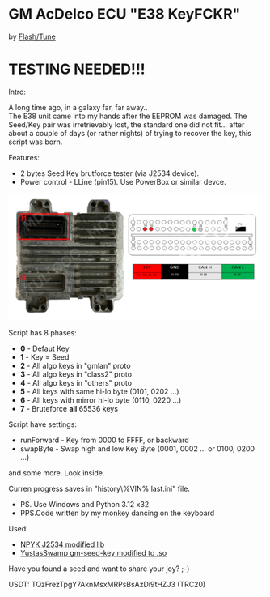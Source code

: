 # GM AcDelco ECU "E38 KeyFCKR"

by [Flash/Tune](https://t.me/obd2help)

# **TESTING NEEDED!!!**


Intro:

A long time ago,
in a galaxy far, far away..  
The E38 unit came into my hands after the EEPROM was damaged. The Seed/Key pair was irretrievably lost, the standard one did not fit...  after about a couple of days (or rather nights) of trying to recover the key, this script was born.



Features:
- 2 bytes Seed Key brutforce tester (via J2534 device).
- Power control - LLine (pin15). Use PowerBox or similar devce.


![AcDelco E38 Pinout](pinout/AcDelco_E38_Pinout.png)


Script has 8 phases:
- **0** - Defaut Key
- **1** - Key = Seed
- **2** - All algo keys in "gmlan" proto
- **3** - All algo keys in "class2" proto
- **4** - All algo keys in "others" proto
- **5** - All keys with same hi-lo byte (0101, 0202 ...)
- **6** - All keys with mirror hi-lo byte (0110, 0220 ...)
- **7** - Bruteforce **all** 65536 keys

Script have settings:
- runForward - Key from 0000 to FFFF, or backward
- swapByte - Swap high and low Key Byte (0001, 0002 ... or 0100, 0200 ...)

and some more. Look inside.


Curren progress saves in "history\\%VIN%.last.ini" file.

- PS.  Use Windows and Python 3.12 x32
- PPS.Code written by my monkey danсing on the keyboard


Used:
- [NPYK J2534 modified lib](https://github.com/NPYK/python_j2534)
- [YustasSwamp gm-seed-key modified to .so](https://github.com/YustasSwamp/gm-seed-key)


Have you found a seed and want to share your joy? ;-)

USDT: TQzFrezTpgY7AknMsxMRPsBsAzDi9tHZJ3 (TRC20)